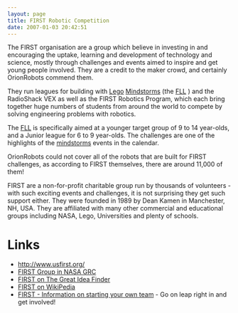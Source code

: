 ```yaml
---
layout: page
title: FIRST Robotic Competition
date: 2007-01-03 20:42:51
---
```

The FIRST organisation are a group which believe in investing in and encouraging the uptake, learning and development of technology and science, mostly through challenges and events aimed to inspire and get young people involved. They are a credit to the maker crowd, and certainly OrionRobots commend them.

They run leagues for building with <a href="/wiki/lego.html" title="The best known construction toy">Lego</a> <a href="/wiki/mindstorms.html" title="A Robotic construction toy system from Lego">Mindstorms</a> (the <a href="/wiki/fll.html" title="The First Lego League">FLL</a> ) and the RadioShack VEX as well as the FIRST Robotics Program, which each bring together huge numbers of students from around the world to compete by solving engineering problems with robotics.

The <a href="/wiki/fll.html" title="The First Lego League">FLL</a> is specifically aimed at a younger target group of 9 to 14 year-olds, and a Junior league for 6 to 9 year-olds. The challenges are one of the highlights of the <a href="/wiki/mindstorms.html" title="A Robotic construction toy system from Lego">mindstorms</a> events in the calendar.

OrionRobots could not cover all of the robots that are built for FIRST challenges, as according to FIRST themselves, there are around 11,000 of them!

FIRST are a non-for-profit charitable group run by thousands of volunteers - with such exciting events and challenges, it is not surprising they get such support either. They were founded in 1989 by Dean Kamen in Manchester, NH, USA. They are affiliated with many other commercial and educational groups including NASA, Lego, Universities and plenty of schools.

# Links

* <a href="http://www.usfirst.org/" target="_blank">http://www.usfirst.org/</a>
* <a href="http://www.grc.nasa.gov/WWW/OEP/FIRST.htm" rel="external" target="_blank">FIRST Group in NASA GRC</a>
* <a href="http://www.ideafinder.com/guest/madlist/amd-first.htm" rel="external" target="_blank">FIRST on The Great Idea Finder</a>
* <a href="http://en.wikipedia.org/wiki/FIRST" rel="external" target="_blank">FIRST on WikiPedia</a>
* <a href="http://www.usfirst.org/involved/content.aspx?id=168" rel="external" target="_blank">FIRST - Information on starting your own team</a> - Go on leap right in and get involved!
